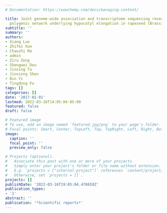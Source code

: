 ```yaml
---
# Documentation: https://wowchemy.com/docs/managing-content/

title: Joint genome-wide association and transcriptome sequencing reveals a complex
  polygenic network underlying hypocotyl elongation in rapeseed (Brassica napus L.)
subtitle: ''
summary: ''
authors:
- Xiang Luo
- Zhifei Xue
- Chaozhi Ma
- admin
- Ziru Zeng
- Shengwei Dou
- Jinxing Tu
- Jinxiong Shen
- Bin Yi
- Tingdong Fu
tags: []
categories: []
date: '2017-01-01'
lastmod: 2022-03-16T14:05:04-05:00
featured: false
draft: false

# Featured image
# To use, add an image named `featured.jpg/png` to your page's folder.
# Focal points: Smart, Center, TopLeft, Top, TopRight, Left, Right, BottomLeft, Bottom, BottomRight.
image:
  caption: ''
  focal_point: ''
  preview_only: false

# Projects (optional).
#   Associate this post with one or more of your projects.
#   Simply enter your project's folder or file name without extension.
#   E.g. `projects = ["internal-project"]` references `content/project/deep-learning/index.md`.
#   Otherwise, set `projects = []`.
projects: []
publishDate: '2022-03-16T19:05:04.478659Z'
publication_types:
- '2'
abstract: ''
publication: '*Scientific reports*'
---
```

